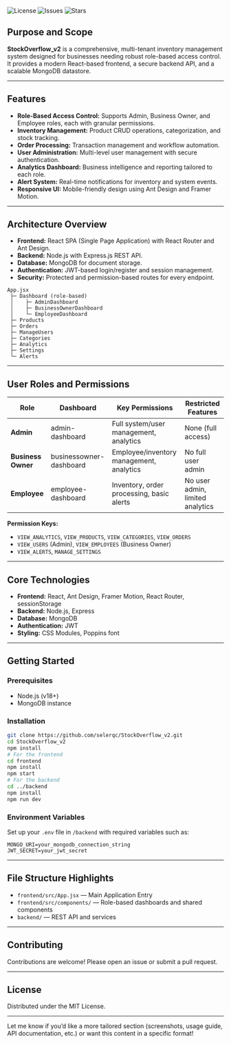 

![License](https://img.shields.io/github/license/selerqc/StockOverflow_v2)
![Issues](https://img.shields.io/github/issues/selerqc/StockOverflow_v2)
![Stars](https://img.shields.io/github/stars/selerqc/StockOverflow_v2)

## Purpose and Scope

**StockOverflow_v2** is a comprehensive, multi-tenant inventory management system designed for businesses needing robust role-based access control. It provides a modern React-based frontend, a secure backend API, and a scalable MongoDB datastore.

---

## Features

- **Role-Based Access Control:** Supports Admin, Business Owner, and Employee roles, each with granular permissions.
- **Inventory Management:** Product CRUD operations, categorization, and stock tracking.
- **Order Processing:** Transaction management and workflow automation.
- **User Administration:** Multi-level user management with secure authentication.
- **Analytics Dashboard:** Business intelligence and reporting tailored to each role.
- **Alert System:** Real-time notifications for inventory and system events.
- **Responsive UI:** Mobile-friendly design using Ant Design and Framer Motion.

---

## Architecture Overview

- **Frontend:** React SPA (Single Page Application) with React Router and Ant Design.
- **Backend:** Node.js with Express.js REST API.
- **Database:** MongoDB for document storage.
- **Authentication:** JWT-based login/register and session management.
- **Security:** Protected and permission-based routes for every endpoint.

```
App.jsx
 ├─ Dashboard (role-based)
 │    ├─ AdminDashboard
 │    ├─ BusinessOwnerDashboard
 │    └─ EmployeeDashboard
 ├─ Products
 ├─ Orders
 ├─ ManageUsers
 ├─ Categories
 ├─ Analytics
 ├─ Settings
 └─ Alerts
```

---

## User Roles and Permissions

| Role           | Dashboard                  | Key Permissions                                   | Restricted Features              |
|----------------|---------------------------|---------------------------------------------------|----------------------------------|
| **Admin**      | admin-dashboard           | Full system/user management, analytics            | None (full access)               |
| **Business Owner** | businessowner-dashboard | Employee/inventory management, analytics          | No full user admin               |
| **Employee**   | employee-dashboard        | Inventory, order processing, basic alerts         | No user admin, limited analytics |

**Permission Keys:**
- `VIEW_ANALYTICS`, `VIEW_PRODUCTS`, `VIEW_CATEGORIES`, `VIEW_ORDERS`
- `VIEW_USERS` (Admin), `VIEW_EMPLOYEES` (Business Owner)
- `VIEW_ALERTS`, `MANAGE_SETTINGS`

---

## Core Technologies

- **Frontend:** React, Ant Design, Framer Motion, React Router, sessionStorage
- **Backend:** Node.js, Express
- **Database:** MongoDB
- **Authentication:** JWT
- **Styling:** CSS Modules, Poppins font

---

## Getting Started

### Prerequisites

- Node.js (v18+)
- MongoDB instance

### Installation

```bash
git clone https://github.com/selerqc/StockOverflow_v2.git
cd StockOverflow_v2
npm install
# For the frontend
cd frontend
npm install
npm start
# For the backend
cd ../backend
npm install
npm run dev
```

### Environment Variables

Set up your `.env` file in `/backend` with required variables such as:

```
MONGO_URI=your_mongodb_connection_string
JWT_SECRET=your_jwt_secret
```

---

## File Structure Highlights

- `frontend/src/App.jsx` — Main Application Entry
- `frontend/src/components/` — Role-based dashboards and shared components
- `backend/` — REST API and services

---

## Contributing

Contributions are welcome! Please open an issue or submit a pull request.

---

## License

Distributed under the MIT License.

---

Let me know if you’d like a more tailored section (screenshots, usage guide, API documentation, etc.) or want this content in a specific format!